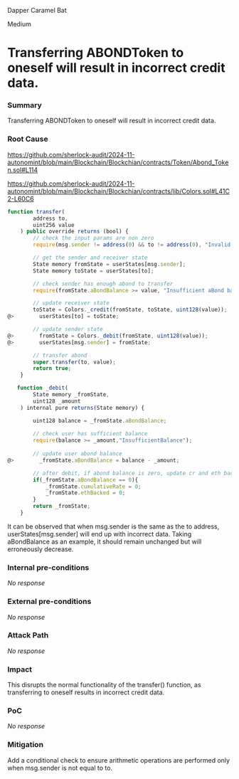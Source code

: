 Dapper Caramel Bat

Medium

# Transferring ABONDToken to oneself will result in incorrect credit data.

### Summary

Transferring ABONDToken to oneself will result in incorrect credit data.

### Root Cause

https://github.com/sherlock-audit/2024-11-autonomint/blob/main/Blockchain/Blockchian/contracts/Token/Abond_Token.sol#L114

https://github.com/sherlock-audit/2024-11-autonomint/blob/main/Blockchain/Blockchian/contracts/lib/Colors.sol#L41C2-L60C6
```javascript
function transfer(
        address to,
        uint256 value
    ) public override returns (bool) {
        // check the input params are non zero
        require(msg.sender != address(0) && to != address(0), "Invalid User");

        // get the sender and receiver state
        State memory fromState = userStates[msg.sender];
        State memory toState = userStates[to];

        // check sender has enough abond to transfer
        require(fromState.aBondBalance >= value, "Insufficient aBond balance");

        // update receiver state
        toState = Colors._credit(fromState, toState, uint128(value));
@>        userStates[to] = toState;

        // update sender state
@>        fromState = Colors._debit(fromState, uint128(value));
@>        userStates[msg.sender] = fromState;

        // transfer abond
        super.transfer(to, value);
        return true;
    }
```

```javascript
   function _debit(
        State memory _fromState,
        uint128 _amount
    ) internal pure returns(State memory) {

        uint128 balance = _fromState.aBondBalance;
        
        // check user has sufficient balance
        require(balance >= _amount,"InsufficientBalance");
 
        // update user abond balance
@>        _fromState.aBondBalance = balance - _amount;

        // after debit, if abond balance is zero, update cr and eth backed as 0
        if(_fromState.aBondBalance == 0){
            _fromState.cumulativeRate = 0;
            _fromState.ethBacked = 0;
        }
        return _fromState;
    }
```
It can be observed that when msg.sender is the same as the to address, userStates[msg.sender] will end up with incorrect data. Taking aBondBalance as an example, it should remain unchanged but will erroneously decrease.


### Internal pre-conditions

_No response_

### External pre-conditions

_No response_

### Attack Path

_No response_

### Impact

This disrupts the normal functionality of the transfer() function, as transferring to oneself results in incorrect credit data.

### PoC

_No response_

### Mitigation

Add a conditional check to ensure arithmetic operations are performed only when msg.sender is not equal to to.